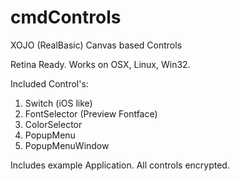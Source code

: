 # cmdControls
XOJO (RealBasic) Canvas based Controls

Retina Ready. Works on OSX, Linux, Win32.

Included Control's:

1. Switch (iOS like)
2. FontSelector (Preview Fontface)
3. ColorSelector
4. PopupMenu
5. PopupMenuWindow


Includes example Application. All controls encrypted.
